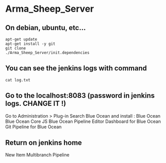 # Arma_Sheep_Server

## On debian, ubuntu, etc...

 	apt-get update
 	apt-get install -y git
 	git clone 
 	./Arma_Sheep_Server/init.dependencies
  
## You can see the jenkins logs with command

 	cat log.txt

## Go to the localhost:8083 (password in jenkins logs. CHANGE IT !)

 Go to Administration > Plug-in
 Search Blue Ocean and install :
  Blue Ocean
  Blue Ocean Core JS
  Blue Ocean Pipeline Editor
  Dashboard for Blue Ocean
  Git Pipeline for Blue Ocean
  
## Return on jenkins home

 New Item
 Multibranch Pipeline
